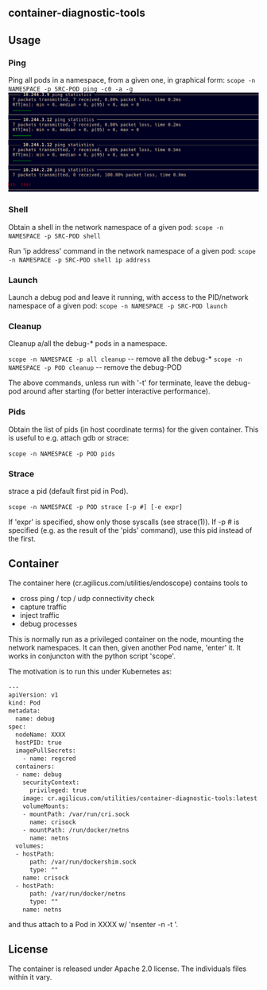 ## container-diagnostic-tools

## Usage

### Ping

Ping all pods in a namespace, from a given one, in graphical form:
`scope -n NAMESPACE -p SRC-POD ping -c0 -a -g`
![img](img/graph-ping.png)

### Shell

Obtain a shell in the network namespace of a given pod:
`scope -n NAMESPACE -p SRC-POD shell`

Run 'ip address' command in the network namespace of a given pod:
`scope -n NAMESPACE -p SRC-POD shell ip address`

### Launch

Launch a debug pod and leave it running, with access to the PID/network
namespace of a given pod:
`scope -n NAMESPACE -p SRC-POD launch`

### Cleanup

Cleanup a/all the debug-* pods in a namespace.

`scope -n NAMESPACE -p all cleanup` -- remove all the debug-*
`scope -n NAMESPACE -p POD cleanup` -- remove the debug-POD

The above commands, unless run with '-t' for terminate, leave the
debug- pod around after starting (for better interactive performance).

### Pids

Obtain the list of pids (in host coordinate terms) for the given
container. This is useful to e.g. attach gdb or strace:

`scope -n NAMESPACE -p POD pids`

### Strace

strace a pid (default first pid in Pod).

`scope -n NAMESPACE -p POD strace [-p #] [-e expr]`

If 'expr' is specified, show only those syscalls (see strace(1)).
If -p # is specified (e.g. as the result of the 'pids' command), use
this pid instead of the first.

## Container

The container here (cr.agilicus.com/utilities/endoscope) contains tools to

 - cross ping / tcp / udp connectivity check
 - capture traffic
 - inject traffic
 - debug processes

This is normally run as a privileged container on the
node, mounting the network namespaces. It can then,
given another Pod name, 'enter' it. It works in conjuncton
with the python script 'scope'.

The motivation is to run this under Kubernetes as:

```
---
apiVersion: v1
kind: Pod
metadata:
  name: debug
spec:
  nodeName: XXXX
  hostPID: true
  imagePullSecrets:
    - name: regcred
  containers:
  - name: debug
    securityContext:
      privileged: true
    image: cr.agilicus.com/utilities/container-diagnostic-tools:latest
    volumeMounts:
    - mountPath: /var/run/cri.sock
      name: crisock
    - mountPath: /run/docker/netns
      name: netns
  volumes:
  - hostPath:
      path: /var/run/dockershim.sock
      type: ""
    name: crisock
  - hostPath:
      path: /var/run/docker/netns
      type: ""
    name: netns
```

and thus attach to a Pod in XXXX w/ 'nsenter -n -t <PID>'.

## License

The container is released under Apache 2.0 license.
The individuals files within it vary.

